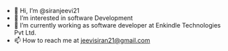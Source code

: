 - 👋 Hi, I’m @siranjeevi21
- 👀 I’m interested in software Development
- 🌱 I’m currently working as software developer at Enkindle Technologies Pvt Ltd.
- 📫 How to reach me at jeevisiran21@gmail.com

<!---
siranjeevi21/siranjeevi21 is a ✨ special ✨ repository because its `README.md` (this file) appears on your GitHub profile.
You can click the Preview link to take a look at your changes.
--->
